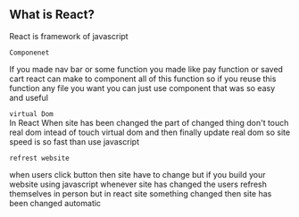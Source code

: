 ## What is React?


React is framework of javascript 

`Componenet`

If you made nav bar or some function you made like pay function or saved cart 
react can make to component all of this function 
so if you reuse this function any file you want 
you can just use component that was so easy and useful 


`virtual Dom`  
In React When site has been changed the part of changed thing 
don't touch real dom intead of touch virtual dom and then 
finally update real dom  so site speed is so fast than use javascript




`refrest website`

when users click button then site have to change but if you build your website using javascript
whenever site has changed the users refresh themselves in person 
but in react  site something changed then site has been changed automatic 
